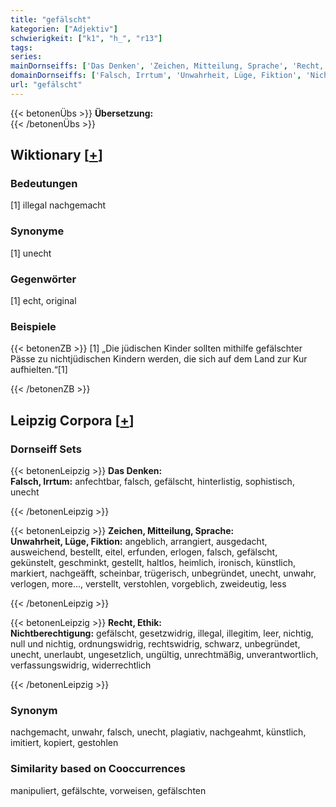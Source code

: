 ```yaml
---
title: "gefälscht"
kategorien: ["Adjektiv"]
schwierigkeit: ["k1", "h_", "r13"]
tags:
series:
mainDornseiffs: ['Das Denken', 'Zeichen, Mitteilung, Sprache', 'Recht, Ethik']
domainDornseiffs: ['Falsch, Irrtum', 'Unwahrheit, Lüge, Fiktion', 'Nichtberechtigung']
url: "gefälscht"
---
```


{{< betonenÜbs >}}
**Übersetzung:**  
{{< /betonenÜbs >}}

## Wiktionary [[+](https://de.wiktionary.org/wiki/gefälscht)]

### Bedeutungen
[1] illegal nachgemacht  

### Synonyme
[1] unecht  

### Gegenwörter
[1] echt, original  

### Beispiele
{{< betonenZB >}}
[1] „Die jüdischen Kinder sollten mithilfe gefälschter Pässe zu nichtjüdischen Kindern werden, die sich auf dem Land zur Kur aufhielten.“[1]  

{{< /betonenZB >}}

## Leipzig Corpora [[+](https://corpora.uni-leipzig.de/en/res?word=gefälscht&corpusId=deu_newscrawl-public_2018)]

### Dornseiff Sets
{{< betonenLeipzig >}}
**Das Denken:**  
**Falsch, Irrtum:** anfechtbar, falsch, gefälscht, hinterlistig, sophistisch, unecht  

{{< /betonenLeipzig >}}


{{< betonenLeipzig >}}
**Zeichen, Mitteilung, Sprache:**  
**Unwahrheit, Lüge, Fiktion:** angeblich, arrangiert, ausgedacht, ausweichend, bestellt, eitel, erfunden, erlogen, falsch, gefälscht, gekünstelt, geschminkt, gestellt, haltlos, heimlich, ironisch, künstlich, markiert, nachgeäfft, scheinbar, trügerisch, unbegründet, unecht, unwahr, verlogen, more..., verstellt, verstohlen, vorgeblich, zweideutig, less  

{{< /betonenLeipzig >}}


{{< betonenLeipzig >}}
**Recht, Ethik:**  
**Nichtberechtigung:** gefälscht, gesetzwidrig, illegal, illegitim, leer, nichtig, null und nichtig, ordnungswidrig, rechtswidrig, schwarz, unbegründet, unecht, unerlaubt, ungesetzlich, ungültig, unrechtmäßig, unverantwortlich, verfassungswidrig, widerrechtlich  

{{< /betonenLeipzig >}}

### Synonym
nachgemacht, unwahr, falsch, unecht, plagiativ, nachgeahmt, künstlich, imitiert, kopiert, gestohlen


### Similarity based on Cooccurrences
manipuliert, gefälschte, vorweisen, gefälschten

